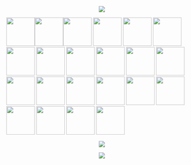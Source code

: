 <p align='center'><img src="https://capsule-render.vercel.app/api?type=waving&color=gradient&height=200&section=header&text=Thanks+to+these+people+for+making+this+organization+active+and+great&fontSize=26"></p>

<img src="https://raw.githubusercontent.com/c3k4ah/avatars/master/1.png" width=75px><img src="https://raw.githubusercontent.com/c3k4ah/avatars/master/2.png"  width=75px><img src="https://raw.githubusercontent.com/c3k4ah/avatars/master/3.png" width=75px>
<img src="https://raw.githubusercontent.com/c3k4ah/avatars/master/4.png"  width=75px>
<img src="https://raw.githubusercontent.com/c3k4ah/avatars/master/5.png" width=75px>
<img src="https://raw.githubusercontent.com/c3k4ah/avatars/master/6.png"  width=75px>
<img src="https://raw.githubusercontent.com/c3k4ah/avatars/master/7.png" width=75px>
<img src="https://raw.githubusercontent.com/c3k4ah/avatars/master/8.png"  width=75px>
<img src="https://raw.githubusercontent.com/c3k4ah/avatars/master/9.png" width=75px>
<img src="https://raw.githubusercontent.com/c3k4ah/avatars/master/10.png"  width=75px>
<img src="https://raw.githubusercontent.com/c3k4ah/avatars/master/11.png" width=75px>
<img src="https://raw.githubusercontent.com/c3k4ah/avatars/master/12.png"  width=75px>
<img src="https://raw.githubusercontent.com/c3k4ah/avatars/master/13.png" width=75px>
<img src="https://raw.githubusercontent.com/c3k4ah/avatars/master/14.png"  width=75px>
<img src="https://raw.githubusercontent.com/c3k4ah/avatars/master/15.png" width=75px>
<img src="https://raw.githubusercontent.com/c3k4ah/avatars/master/16.png"  width=75px>
<img src="https://raw.githubusercontent.com/c3k4ah/avatars/master/17.png" width=75px>
<img src="https://raw.githubusercontent.com/c3k4ah/avatars/master/18.png"  width=75px>
<img src="https://raw.githubusercontent.com/c3k4ah/avatars/master/19.png" width=75px>
<img src="https://raw.githubusercontent.com/c3k4ah/avatars/master/20.png"  width=75px>
<img src="https://raw.githubusercontent.com/c3k4ah/avatars/master/21.png" width=75px>
<img src="https://raw.githubusercontent.com/c3k4ah/avatars/master/22.png" width=75px>


<p align='center'> <img src='https://img.shields.io/static/v1?label=&message=Future+is+better%2C+when+we+build+it+together&color=teal'> </p>

<p align='center'><img src="https://capsule-render.vercel.app/api?type=waving&color=gradient&height=200&section=footer&text=Passion%2C%20Fraternit%C3%A9%2C%20Ambition%2C%20Excellence&fontSize=26"></p>


